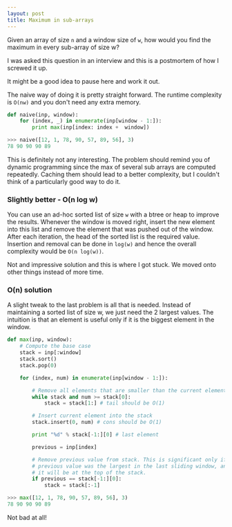 ```yaml
---
layout: post
title: Maximum in sub-arrays
---
```


Given an array of size `n` and a window size of `w`, how would you find the
maximum in every sub-array of size w?

I was asked this question in an interview and this is a postmortem of how I
screwed it up.

It might be a good idea to pause here and work it out.

The naive way of doing it is pretty straight forward. The runtime complexity is
`O(nw)` and you don't need any extra memory.

```python
def naive(inp, window):
    for (index, _) in enumerate(inp[window - 1:]):
        print max(inp[index: index +  window])

>>> naive([12, 1, 78, 90, 57, 89, 56], 3)
78 90 90 90 89
```

This is definitely not any interesting. The problem should remind you of dynamic
programming since the max of several sub arrays are computed repeatedly. Caching
them should lead to a better complexity, but I couldn't think of a particularly
good way to do it.

### Slightly better - O(n log w)

You can use an ad-hoc sorted list of size `w` with a btree or heap to improve
the results. Whenever the window is moved right, insert the new element into
this list and remove the element that was pushed out of the window. After each
iteration, the head of the sorted list is the required value. Insertion and
removal can be done in `log(w)` and hence the overall complexity would be `O(n
log(w))`.

Not and impressive solution and this is where I got stuck. We moved onto other
things instead of more time.

### O(n) solution

A slight tweak to the last problem is all that is needed. Instead of maintaining
a sorted list of size w, we just need the 2 largest values. The intuition is
that an element is useful only if it is the biggest element in the window.

```python
def max(inp, window):
    # Compute the base case
    stack = inp[:window]
    stack.sort()
    stack.pop(0)

    for (index, num) in enumerate(inp[window - 1:]):

        # Remove all elements that are smaller than the current element
        while stack and num >= stack[0]:
            stack = stack[1:] # tail should be O(1)

        # Insert current element into the stack
        stack.insert(0, num) # cons should be O(1)

        print "%d" % stack[-1:][0] # last element

        previous = inp[index]

        # Remove previous value from stack. This is significant only if the
        # previous value was the largest in the last sliding window, and if so
        # it will be at the top of the stack.
        if previous == stack[-1:][0]:
            stack = stack[:-1]

>>> max([12, 1, 78, 90, 57, 89, 56], 3)
78 90 90 90 89
```

Not bad at all!
